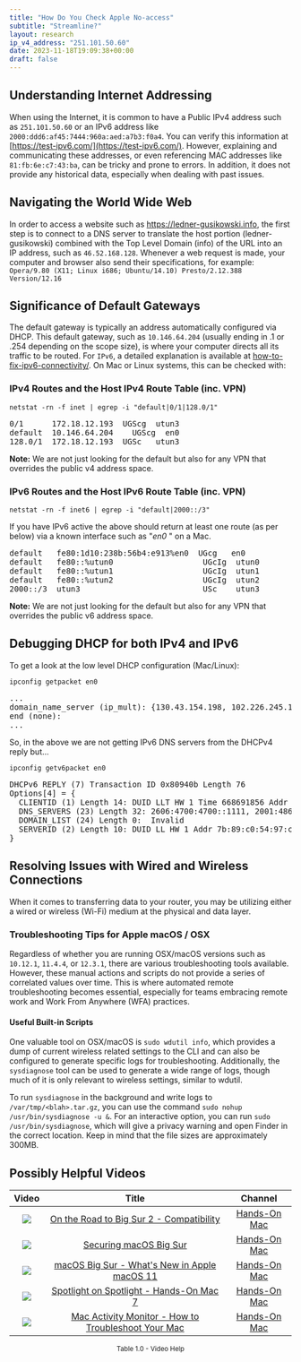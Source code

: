```yaml
---
title: "How Do You Check Apple No-access"
subtitle: "Streamline?"
layout: research
ip_v4_address: "251.101.50.60"
date: 2023-11-18T19:09:38+00:00
draft: false
---
```


## Understanding Internet Addressing

When using the Internet, it is common to have a Public IPv4 address such as ```251.101.50.60``` or an IPv6 address like ```2000:ddd6:af45:7444:960a:aed:a7b3:f0a4```. You can verify this information at [https://test-ipv6.com/](https://test-ipv6.com/). However, explaining and communicating these addresses, or even referencing MAC addresses like ```81:fb:6e:c7:43:ba```, can be tricky and prone to errors. In addition, it does not provide any historical data, especially when dealing with past issues.
## Navigating the World Wide Web

In order to access a website such as https://ledner-gusikowski.info, the first step is to connect to a DNS server to translate the host portion (ledner-gusikowski) combined with the Top Level Domain (info) of the URL into an IP address, such as ```46.52.168.128```. Whenever a web request is made, your computer and browser also send their specifications, for example: <br>```Opera/9.80 (X11; Linux i686; Ubuntu/14.10) Presto/2.12.388 Version/12.16```
## Significance of Default Gateways

The default gateway is typically an address automatically configured via DHCP. This default gateway, such as ```10.146.64.204``` (usually ending in .1 or .254 depending on the scope size), is where your computer directs all its traffic to be routed. For ```IPv6```, a detailed explanation is available at [how-to-fix-ipv6-connectivity/](/blog/how-to-fix-ipv6-connectivity/). On Mac or Linux systems, this can be checked with: <br>
### IPv4 Routes and the Host IPv4 Route Table (inc. VPN)
```netstat -rn -f inet | egrep -i "default|0/1|128.0/1"```

<pre>
0/1      172.18.12.193  UGScg  utun3
default  10.146.64.204    UGScg  en0
128.0/1  172.18.12.193  UGSc   utun3</pre>

**Note:** We are not just looking for the default but also for any VPN that overrides the public v4 address space.

### IPv6 Routes and the Host IPv6 Route Table (inc. VPN)
```netstat -rn -f inet6 | egrep -i "default|2000::/3"```

If you have IPv6 active the above should return at least one route (as per below) via a known interface such as "_en0_ " on a Mac. 

<pre>
default   fe80:1d10:238b:56b4:e913%en0  UGcg   en0
default   fe80::%utun0                   UGcIg  utun0
default   fe80::%utun1                   UGcIg  utun1
default   fe80::%utun2                   UGcIg  utun2
2000::/3  utun3                          USc    utun3</pre>

**Note:** We are not just looking for the default but also for any VPN that overrides the public v6 address space.
<br>

## Debugging DHCP for both IPv4 and IPv6

To get a look at the low level DHCP configuration (Mac/Linux): 

```ipconfig getpacket en0```

<pre>
...
domain_name_server (ip_mult): {130.43.154.198, 102.226.245.169}
end (none):
...</pre>

So, in the above we are not getting IPv6 DNS servers from the DHCPv4 reply but...

```ipconfig getv6packet en0```

<pre>
DHCPv6 REPLY (7) Transaction ID 0x80940b Length 76
Options[4] = {
  CLIENTID (1) Length 14: DUID LLT HW 1 Time 668691856 Addr 81:fb:6e:c7:43:ba
  DNS_SERVERS (23) Length 32: 2606:4700:4700::1111, 2001:4860:4860::8844
  DOMAIN_LIST (24) Length 0:  Invalid
  SERVERID (2) Length 10: DUID LL HW 1 Addr 7b:89:c0:54:97:c7
}</pre>




## Resolving Issues with Wired and Wireless Connections

When it comes to transferring data to your router, you may be utilizing either a wired or wireless (Wi-Fi) medium at the physical and data layer.
### Troubleshooting Tips for Apple macOS / OSX
Regardless of whether you are running OSX/macOS versions such as ```10.12.1```, ```11.4.4```, or ```12.3.1```, there are various troubleshooting tools available. However, these manual actions and scripts do not provide a series of correlated values over time. This is where automated remote troubleshooting becomes essential, especially for teams embracing remote work and Work From Anywhere (WFA) practices.
#### Useful Built-in Scripts
One valuable tool on OSX/macOS is ```sudo wdutil info```, which provides a dump of current wireless related settings to the CLI and can also be configured to generate specific logs for troubleshooting. Additionally, the ```sysdiagnose``` tool can be used to generate a wide range of logs, though much of it is only relevant to wireless settings, similar to wdutil.

To run ```sysdiagnose``` in the background and write logs to ```/var/tmp/<blah>.tar.gz```, you can use the command ```sudo nohup /usr/bin/sysdiagnose -u &```. For an interactive option, you can run ```sudo /usr/bin/sysdiagnose```, which will give a privacy warning and open Finder in the correct location. Keep in mind that the file sizes are approximately 300MB.
## Possibly Helpful Videos

<link href="/plugins/lity/css/lity.min.css" rel="stylesheet">
<script src="/plugins/lity/js/lity.min.js"></script>
<div class="table1-start"></div>

|Video | Title | Channel |
| :---: | :---: | :---: |
|<a href="https://www.youtube.com/watch?v=HEbK-Tignuc" data-lity><img src="https://i.ytimg.com/vi/HEbK-Tignuc/default.jpg" class="img-fluid"></a>|<a href="https://www.youtube.com/watch?v=HEbK-Tignuc" data-lity>On the Road to Big Sur 2 - Compatibility</a>|<a target="_blank" href="https://www.youtube.com/channel/UCg43DP8MdHVcl4rFK_delBg" >Hands-On Mac</a>|
|<a href="https://www.youtube.com/watch?v=7KdhJimuhNw" data-lity><img src="https://i.ytimg.com/vi/7KdhJimuhNw/default.jpg" class="img-fluid"></a>|<a href="https://www.youtube.com/watch?v=7KdhJimuhNw" data-lity>Securing macOS Big Sur</a>|<a target="_blank" href="https://www.youtube.com/channel/UCg43DP8MdHVcl4rFK_delBg" >Hands-On Mac</a>|
|<a href="https://www.youtube.com/watch?v=JMKi6o9kaZI" data-lity><img src="https://i.ytimg.com/vi/JMKi6o9kaZI/default.jpg" class="img-fluid"></a>|<a href="https://www.youtube.com/watch?v=JMKi6o9kaZI" data-lity>macOS Big Sur - What&#39;s New in Apple macOS 11</a>|<a target="_blank" href="https://www.youtube.com/channel/UCg43DP8MdHVcl4rFK_delBg" >Hands-On Mac</a>|
|<a href="https://www.youtube.com/watch?v=RslZ4W1EPqk" data-lity><img src="https://i.ytimg.com/vi/RslZ4W1EPqk/default.jpg" class="img-fluid"></a>|<a href="https://www.youtube.com/watch?v=RslZ4W1EPqk" data-lity>Spotlight on Spotlight - Hands-On Mac 7</a>|<a target="_blank" href="https://www.youtube.com/channel/UCg43DP8MdHVcl4rFK_delBg" >Hands-On Mac</a>|
|<a href="https://www.youtube.com/watch?v=TWzWd_DiaJ0" data-lity><img src="https://i.ytimg.com/vi/TWzWd_DiaJ0/default.jpg" class="img-fluid"></a>|<a href="https://www.youtube.com/watch?v=TWzWd_DiaJ0" data-lity>Mac Activity Monitor - How to Troubleshoot Your Mac</a>|<a target="_blank" href="https://www.youtube.com/channel/UCg43DP8MdHVcl4rFK_delBg" >Hands-On Mac</a>|

<center><small>Table 1.0 - Video Help</small></center>
 <br>
<div class="table1-end"></div>
<script type="text/javascript">
(function() {
    $('div.table1-start').nextUntil('div.table1-end', 'table').addClass('table thead-dark table-striped table-responsive rounded').attr('id', 't1');
    $('#t1').find('thead').addClass('thead-dark');
})();
</script>

